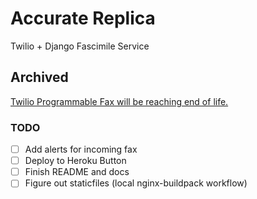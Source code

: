 # Accurate Replica

Twilio + Django Fascimile Service

## Archived

[Twilio Programmable Fax will be reaching end of life.](https://www.twilio.com/changelog/programmable-fax-end-life-one-year-notice)

### TODO

- [ ] Add alerts for incoming fax
- [ ] Deploy to Heroku Button
- [ ] Finish README and docs
- [ ] Figure out staticfiles (local nginx-buildpack workflow)
